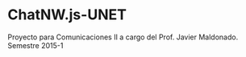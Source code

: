# ChatNW.js-UNET
Proyecto para Comunicaciones II a cargo del Prof. Javier Maldonado. Semestre 2015-1
